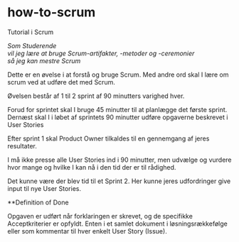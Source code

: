 # how-to-scrum
Tutorial i Scrum 

*Som Studerende\
vil jeg lære at bruge Scrum-artifakter, -metoder og -ceremonier\
så jeg kan mestre Scrum*

Dette er en øvelse i at forstå og bruge Scrum. Med andre ord skal I lære om scrum ved at udføre det med Scrum.

Øvelsen består af 1 til 2 sprint af 90 minutters varighed hver.

Forud for sprintet skal I bruge 45 minutter til at planlægge det første sprint.
Dernæst skal I i løbet af sprintets 90 minutter udføre opgaverne beskrevet i User Stories

Efter sprint 1 skal Product Owner tilkaldes til en gennemgang af jeres resultater.

I må ikke presse alle User Stories ind i 90 minutter, men udvælge og vurdere hvor mange og hvilke I kan nå i den tid der er til rådighed.

Det kunne være der blev tid til et Sprint 2. Her kunne jeres udfordringer give input til nye User Stories.

**Definition of Done

Opgaven er udført når forklaringen er skrevet, og de specifikke Acceptkriterier er opfyldt. Enten i et samlet dokument i løsningsrækkefølge eller som kommentar til hver enkelt User Story (Issue).
